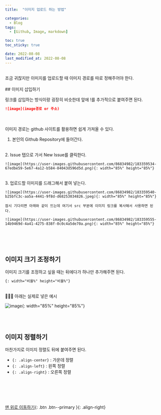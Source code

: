 ```yaml
---
title:  "이미지 업로드 하는 방법" 

categories:
  - Blog
tags:
  - [Github, Image, markdown]

toc: true
toc_sticky: true

date: 2022-08-08
last_modified_at: 2022-08-08
---
```


<br/> 
조금 귀찮지만 이미지를 업로드할 때 이미지 경로를 따로 정해주어야 한다.
<br/> <br/> 
## 이미지 삽입하기

링크를 삽입하는 방식이랑 굉장히 비슷한데 앞에 !를 추가적으로 붙여주면 된다. 

```markdown
![image](image경로 or 주소)
```
<br/>
<br/>
이미지 경로는 github 사이트를 활용하면 쉽게 가져올 수 있다.   

1. 본인의 Github Repository에 들어간다.  
<br/> 
2. Issue 탭으로 가서 New Issue를 클릭한다.   
    
    ![image](https://user-images.githubusercontent.com/86834982/183359534-67edbe59-5e67-4a12-b584-84043d596d5d.png){: width="85%" height="85%"}
<br/> 
3. 업로드할 이미지를 드래그해서 붙여 넣는다. 
    
    ![image](https://user-images.githubusercontent.com/86834982/183359540-b25bfc3c-aa5a-4441-9f8d-d68253034826.jpeg){: width="85%" height="85%"}
    
    잠시 기다리면 아래와 같이 뜨는데 여기서 src 부분에 이미지 링크를 복사해서 사용하면 된다.
    
    ![image](https://user-images.githubusercontent.com/86834982/183359555-14b9469d-4a41-4275-838f-0c0c4a5de70a.png){: width="85%" height="85%"}
<br/><br/><br/>
  
## 이미지 크기 조정하기

이미지 크기를 조정하고 싶을 때는 뒤에다가 하나만 추가해주면 된다. 

```markdown
{: width="비율%" height="비율%"}
```
<br/> 
💁🏻‍♀️ 아래는 실제로 넣은 예시

![image](https://user-images.githubusercontent.com/86834982/183359767-833afc96-9e2b-4c79-8b17-896193530e10.png){: width="85%" height="85%"}

<br/> <br/> 
## 이미지 정렬하기

마찬가지로 이미지 정렬도 뒤에 붙여주면 된다.   

- `{: .align-center}` : 가운데 정렬
- `{: .align-left}` : 왼쪽 정렬
- `{: .align-right}` : 오른쪽 정렬
  
<br/> <br/> 

  

<br/><br/>
[맨 위로 이동하기](#){: .btn .btn--primary }{: .align-right}
